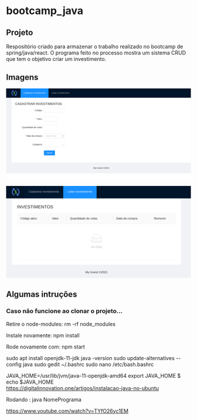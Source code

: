# bootcamp_java


## Projeto
Respositório criado para armazenar o trabalho realizado no bootcamp de spring/java/react. O programa feito no processo mostra um sistema CRUD que tem o objetivo criar um investimento.

## Imagens

![cadastro_investimentos](cadastrar_investimento.png "Tela de cadastro de investimentos")

![listar_investimentos](listar_investimentos.png "Tela de listagem de investimentos já feitos")

## Algumas intruções

### Caso não funcione ao clonar o projeto...
 Retire o node-modules: rm -rf node_modules

 Instale novamente: npm install

 Rode novamente com: npm start
 

sudo apt install openjdk-11-jdk
java -version
sudo update-alternatives --config java
sudo gedit ~/.bashrc    sudo nano /etc/bash.bashrc

JAVA_HOME=/usr/lib/jvm/java-11-openjdk-amd64
export JAVA_HOME
$ echo $JAVA_HOME   
https://digitalinnovation.one/artigos/instalacao-java-no-ubuntu


Rodando : java NomePrograma

https://www.youtube.com/watch?v=TYfO26yc1EM
